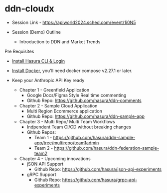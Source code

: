 # ddn-cloudx

- Session Link - https://apiworld2024.sched.com/event/1i0N5

- Session (Demo) Outline
  - Introduction to DDN and Market Trends

Pre Requisites

- [Install Hasura CLI & Login](https://hasura.io/docs/3.0/cli/installation)
- [Install Docker](https://docs.docker.com/engine/install/), you'll need docker compose v2.27.1 or later.
- Keep your Anthropic API Key ready

  - Chapter 1 - Greenfield Application
    - Google Docs/Figma Style Real time commenting 
    - Github Repo: https://github.com/hasura/ddn-comments 
  - Chapter 2 - Sample Cloud Application
    - Multi Region Ecommerce application
    - Github Repo: https://github.com/hasura/ddn-sample-app
  - Chapter 3 - Multi Repo/ Multi Team Workflows
    - Indpendent Team CI/CD without breaking changes
    - Github Repos:
      - Team 1 - https://github.com/hasura/ddn-sample-app/tree/multirepo/team1admin 
      - Team 2 - https://github.com/hasura/ddn-federation-sample-team2
  - Chapter 4 - Upcoming innovations
    - jSON API Support 
      -  Github Repo: https://github.com/hasura/json-api-experiments
    - gRPC Support
      - Github Repo: https://github.com/hasura/grpc-api-experiments 